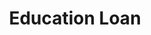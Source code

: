 ---
title: "Education Loan"
draft: false 
weight: "5"

number: "05."
description: "However, there is much more to branding"
button: "FIND OUT MORE"
---